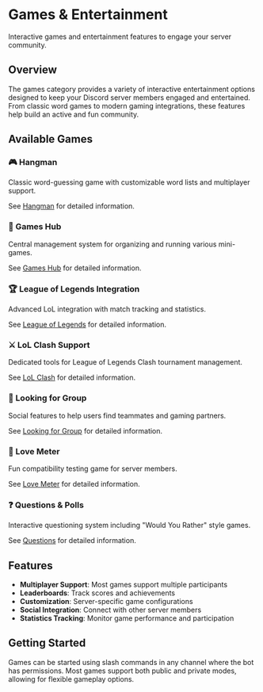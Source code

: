 # Games & Entertainment

Interactive games and entertainment features to engage your server community.

## Overview

The games category provides a variety of interactive entertainment options designed to keep your Discord server members engaged and entertained. From classic word games to modern gaming integrations, these features help build an active and fun community.

## Available Games

### 🎮 Hangman

Classic word-guessing game with customizable word lists and multiplayer support.

See [Hangman](hangman.md) for detailed information.

### 🎯 Games Hub

Central management system for organizing and running various mini-games.

See [Games Hub](games.md) for detailed information.

### 🏆 League of Legends Integration

Advanced LoL integration with match tracking and statistics.

See [League of Legends](league_of_legends.md) for detailed information.

### ⚔️ LoL Clash Support

Dedicated tools for League of Legends Clash tournament management.

See [LoL Clash](lol_clash.md) for detailed information.

### 👥 Looking for Group

Social features to help users find teammates and gaming partners.

See [Looking for Group](looking_for_group.md) for detailed information.

### 💝 Love Meter

Fun compatibility testing game for server members.

See [Love Meter](love_meter.md) for detailed information.

### ❓ Questions & Polls

Interactive questioning system including "Would You Rather" style games.

See [Questions](questions.md) for detailed information.

## Features

- **Multiplayer Support**: Most games support multiple participants
- **Leaderboards**: Track scores and achievements
- **Customization**: Server-specific game configurations
- **Social Integration**: Connect with other server members
- **Statistics Tracking**: Monitor game performance and participation

## Getting Started

Games can be started using slash commands in any channel where the bot has permissions. Most games support both public and private modes, allowing for flexible gameplay options.
